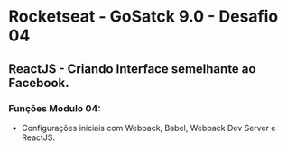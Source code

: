 # Rocketseat - GoSatck 9.0 - Desafio 04

## ReactJS - Criando Interface semelhante ao Facebook.

### Funções Modulo 04:
* Configurações iniciais com Webpack, Babel, Webpack Dev Server e ReactJS.
